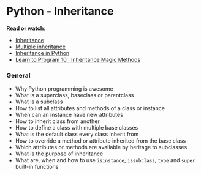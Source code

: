 # Python - Inheritance

**Read or watch**:

-   [Inheritance](https://intranet.hbtn.io/rltoken/pRigaMtzlZIXHVXZJ7yRMQ "Inheritance")
-   [Multiple inheritance](https://intranet.hbtn.io/rltoken/q7hgZ43Gu_snerCNUwqzuw "Multiple inheritance")
-   [Inheritance in Python](https://intranet.hbtn.io/rltoken/FL9pMOVaBXP9xg8Ep4rTYQ "Inheritance in Python")
-   [Learn to Program 10 : Inheritance Magic Methods](https://intranet.hbtn.io/rltoken/fojEQ8bllfZecx-ZKKurTw "Learn to Program 10 : Inheritance Magic Methods")

### General

-   Why Python programming is awesome
-   What is a superclass, baseclass or parentclass
-   What is a subclass
-   How to list all attributes and methods of a class or instance
-   When can an instance have new attributes
-   How to inherit class from another
-   How to define a class with multiple base classes
-   What is the default class every class inherit from
-   How to override a method or attribute inherited from the base class
-   Which attributes or methods are available by heritage to subclasses
-   What is the purpose of inheritance
-   What are, when and how to use  `isinstance`,  `issubclass`,  `type`  and  `super`  built-in functions

